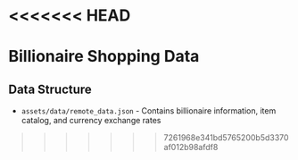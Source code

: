 <<<<<<< HEAD
=======
# Billionaire Shopping Data

## Data Structure

- `assets/data/remote_data.json` - Contains billionaire information, item catalog, and currency exchange rates
>>>>>>> 7261968e341bd5765200b5d3370af012b98afdf8
